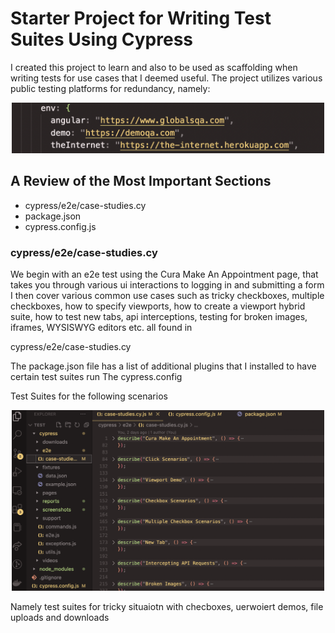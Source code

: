 # Starter Project for Writing Test Suites Using Cypress

I created this project to learn and also to be used as scaffolding when writing tests for use cases that I deemed useful. The project utilizes various public testing platforms for redundancy, namely:

<div align="center">
  <img src="readme-images/test-sites.png" width="500" title="test sites list">
</div>

## A Review of the Most Important Sections

<ul>
  <li>cypress/e2e/case-studies.cy</li>
  <li>package.json</li>
  <li>cypress.config.js</li>
</ul>

### cypress/e2e/case-studies.cy

We begin with an e2e test using the Cura Make An Appointment page, that takes you through various ui interactions to logging in and submitting a form
I then cover various common use cases such as tricky checkboxes, multiple checkboxes, how to specify viewports, how to create a viewport hybrid suite, how to test new tabs, api interceptions, testing for broken images, iframes, WYSISWYG editors etc. all found in <p bold>cypress/e2e/case-studies.cy</p>

The package.json file has a list of additional plugins that I installed to have certain test suites run
The cypress.config

Test Suites for the following scenarios

<div align="center">
  <img src="readme-images/test-suites.png" width="500" title="case studies list">
</div>

Namely test suites for tricky situaiotn with checboxes, uerwoiert demos, file uploads and downloads
